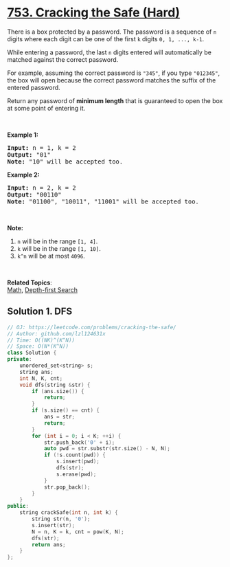 # [753. Cracking the Safe (Hard)](https://leetcode.com/problems/cracking-the-safe/)

<p>There is a box protected by a password. The password is a sequence of&nbsp;<code>n</code> digits&nbsp;where each digit can be one of the first <code>k</code> digits <code>0, 1, ..., k-1</code>.</p>

<p>While entering a password,&nbsp;the last <code>n</code> digits entered will automatically be matched against the correct password.</p>

<p>For example, assuming the correct password is <code>"345"</code>,&nbsp;if you type <code>"012345"</code>, the box will open because the correct password matches the suffix of the entered password.</p>

<p>Return any password of <strong>minimum length</strong> that is guaranteed to open the box at some point of entering it.</p>

<p>&nbsp;</p>

<p><b>Example 1:</b></p>

<pre><b>Input:</b> n = 1, k = 2
<b>Output:</b> "01"
<b>Note:</b> "10" will be accepted too.
</pre>

<p><b>Example 2:</b></p>

<pre><b>Input:</b> n = 2, k = 2
<b>Output:</b> "00110"
<b>Note:</b> "01100", "10011", "11001" will be accepted too.
</pre>

<p>&nbsp;</p>

<p><b>Note:</b></p>

<ol>
	<li><code>n</code> will be in the range <code>[1, 4]</code>.</li>
	<li><code>k</code> will be in the range <code>[1, 10]</code>.</li>
	<li><code>k^n</code> will be at most <code>4096</code>.</li>
</ol>

<p>&nbsp;</p>


**Related Topics**:  
[Math](https://leetcode.com/tag/math/), [Depth-first Search](https://leetcode.com/tag/depth-first-search/)

## Solution 1. DFS

```cpp
// OJ: https://leetcode.com/problems/cracking-the-safe/
// Author: github.com/lzl124631x
// Time: O((NK)^(K^N))
// Space: O(N*(K^N))
class Solution {
private:
    unordered_set<string> s;
    string ans;
    int N, K, cnt;
    void dfs(string &str) {
        if (ans.size()) {
            return;
        }
        if (s.size() == cnt) {
            ans = str;
            return;
        }
        for (int i = 0; i < K; ++i) {
            str.push_back('0' + i);
            auto pwd = str.substr(str.size() - N, N);
            if (!s.count(pwd)) {
                s.insert(pwd);
                dfs(str);
                s.erase(pwd);
            }
            str.pop_back();
        }
    }
public:
    string crackSafe(int n, int k) {
        string str(n, '0');
        s.insert(str);
        N = n, K = k, cnt = pow(K, N);
        dfs(str);
        return ans;
    }
};
```